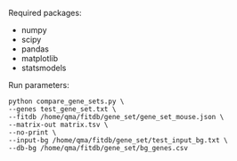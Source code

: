 Required packages:
- numpy
- scipy
- pandas
- matplotlib
- statsmodels

Run parameters:  
```
python compare_gene_sets.py \
--genes test_gene_set.txt \
--fitdb /home/qma/fitdb/gene_set/gene_set_mouse.json \
--matrix-out matrix.tsv \
--no-print \
--input-bg /home/qma/fitdb/gene_set/test_input_bg.txt \
--db-bg /home/qma/fitdb/gene_set/bg_genes.csv
```
